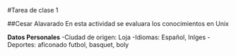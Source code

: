 #Tarea de clase 1

##Cesar Alavarado
En esta actividad se evaluara los conocimientos en Unix

**Datos Personales**
-Ciudad de origen: Loja
-Idiomas: Español, Inlges
-Deportes: aficonado futbol, basquet, boly
